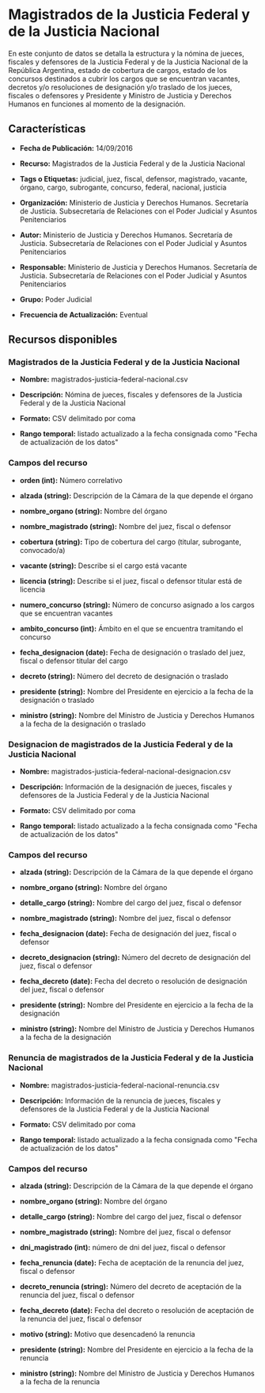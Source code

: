 Magistrados de la Justicia Federal y de la Justicia Nacional
==============================================================================

En este conjunto de datos se detalla la estructura y la nómina de jueces, fiscales y defensores de la Justicia Federal y de la Justicia Nacional de la República Argentina, estado de cobertura de cargos, estado de los concursos destinados a cubrir los cargos que se encuentran vacantes, decretos y/o resoluciones de designación y/o traslado de los jueces, fiscales o defensores y Presidente y Ministro de Justicia y Derechos Humanos en funciones al momento de la designación.

Características
---------------

- **Fecha de Publicación:** 14/09/2016

- **Recurso:** Magistrados de la Justicia Federal y de la Justicia Nacional

- **Tags o Etiquetas:** judicial, juez, fiscal, defensor, magistrado, vacante, órgano, cargo, subrogante, concurso, federal, nacional, justicia

- **Organización:** Ministerio de Justicia y Derechos Humanos. Secretaría de Justicia. Subsecretaría de Relaciones con el Poder Judicial y Asuntos Penitenciarios

- **Autor:** Ministerio de Justicia y Derechos Humanos. Secretaría de Justicia. Subsecretaría de Relaciones con el Poder Judicial y Asuntos Penitenciarios

- **Responsable:** Ministerio de Justicia y Derechos Humanos. Secretaría de Justicia. Subsecretaría de Relaciones con el Poder Judicial y Asuntos Penitenciarios

- **Grupo:** Poder Judicial

- **Frecuencia de Actualización:** Eventual

Recursos disponibles
--------------------

### Magistrados de la Justicia Federal y de la Justicia Nacional

- **Nombre:** magistrados-justicia-federal-nacional.csv

- **Descripción:** Nómina de jueces, fiscales y defensores de la Justicia Federal y de la Justicia Nacional

- **Formato:** CSV delimitado por coma

- **Rango temporal:** listado actualizado a la fecha consignada como "Fecha de actualización de los datos"

### Campos del recurso

- **orden (int):** Número correlativo

- **alzada (string):** Descripción de la Cámara de la que depende el órgano

- **nombre_organo (string):** Nombre del órgano

- **nombre_magistrado (string):** Nombre del juez, fiscal o defensor

- **cobertura (string):** Tipo de cobertura del cargo (titular, subrogante, convocado/a)

- **vacante (string):** Describe si el cargo está vacante

- **licencia (string):** Describe si el juez, fiscal o defensor titular está de licencia

- **numero_concurso (string):** Número de concurso asignado a los cargos que se encuentran vacantes

- **ambito_concurso (int):** Ámbito en el que se encuentra tramitando el concurso

- **fecha_designacion (date):** Fecha de designación o traslado del juez, fiscal o defensor titular del cargo

- **decreto (string):** Número del decreto de designación o traslado

- **presidente (string):** Nombre del Presidente en ejercicio a la fecha de la designación o traslado

- **ministro (string):** Nombre del Ministro de Justicia y Derechos Humanos a la fecha de la designación o traslado

### Designacion de magistrados de la Justicia Federal y de la Justicia Nacional

- **Nombre:** magistrados-justicia-federal-nacional-designacion.csv

- **Descripción:** Información de la designación de jueces, fiscales y defensores de la Justicia Federal y de la Justicia Nacional

- **Formato:** CSV delimitado por coma

- **Rango temporal:** listado actualizado a la fecha consignada como "Fecha de actualización de los datos"

### Campos del recurso

- **alzada (string):** Descripción de la Cámara de la que depende el órgano

- **nombre_organo (string):** Nombre del órgano

- **detalle_cargo (string):** Nombre del cargo del juez, fiscal o defensor

- **nombre_magistrado (string):** Nombre del juez, fiscal o defensor

- **fecha_designacion (date):** Fecha de designación del juez, fiscal o defensor

- **decreto_designacion (string):** Número del decreto de designación del juez, fiscal o defensor

- **fecha_decreto (date):** Fecha del decreto o resolución de designación del juez, fiscal o defensor

- **presidente (string):** Nombre del Presidente en ejercicio a la fecha de la designación

- **ministro (string):** Nombre del Ministro de Justicia y Derechos Humanos a la fecha de la designación

### Renuncia de magistrados de la Justicia Federal y de la Justicia Nacional

- **Nombre:** magistrados-justicia-federal-nacional-renuncia.csv

- **Descripción:** Información de la renuncia de jueces, fiscales y defensores de la Justicia Federal y de la Justicia Nacional

- **Formato:** CSV delimitado por coma

- **Rango temporal:** listado actualizado a la fecha consignada como "Fecha de actualización de los datos"

### Campos del recurso

- **alzada (string):** Descripción de la Cámara de la que depende el órgano

- **nombre_organo (string):** Nombre del órgano

- **detalle_cargo (string):** Nombre del cargo del juez, fiscal o defensor

- **nombre_magistrado (string):** Nombre del juez, fiscal o defensor

- **dni_magistrado (int):** número de dni del juez, fiscal o defensor

- **fecha_renuncia (date):** Fecha de aceptación de la renuncia del juez, fiscal o defensor

- **decreto_renuncia (string):** Número del decreto de aceptación de la renuncia del juez, fiscal o defensor

- **fecha_decreto (date):** Fecha del decreto o resolución de aceptación de la renuncia del juez, fiscal o defensor

- **motivo (string):** Motivo que desencadenó la renuncia

- **presidente (string):** Nombre del Presidente en ejercicio a la fecha de la renuncia

- **ministro (string):** Nombre del Ministro de Justicia y Derechos Humanos a la fecha de la renuncia
